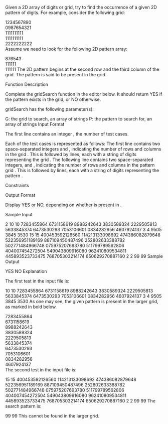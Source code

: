 
Given a 2D array of digits or grid, try to find the occurrence of a given 2D pattern of digits. For example, consider the following grid:

1234567890  
0987654321  
1111111111  
1111111111  
2222222222  
Assume we need to look for the following 2D pattern array:

876543  
111111  
111111
The 2D pattern begins at the second row and the third column of the grid. The pattern is said to be present in the grid.

Function Description

Complete the gridSearch function in the editor below. It should return YES if the pattern exists in the grid, or NO otherwise.

gridSearch has the following parameter(s):

G: the grid to search, an array of strings
P: the pattern to search for, an array of strings
Input Format

The first line contains an integer , the number of test cases.

Each of the  test cases is represented as follows:
The first line contains two space-separated integers  and , indicating the number of rows and columns in the grid .
This is followed by  lines, each with a string of  digits representing the grid .
The following line contains two space-separated integers,  and , indicating the number of rows and columns in the pattern grid .
This is followed by  lines, each with a string of  digits representing the pattern .

Constraints





Output Format

Display YES or NO, depending on whether  is present in .

Sample Input

2
10 10
7283455864
6731158619
8988242643
3830589324
2229505813
5633845374
6473530293
7053106601
0834282956
4607924137
3 4
9505
3845
3530
15 15
400453592126560
114213133098692
474386082879648
522356951189169
887109450487496
252802633388782
502771484966748
075975207693780
511799789562806
404007454272504
549043809916080
962410809534811
445893523733475
768705303214174
650629270887160
2 2
99
99
Sample Output

YES
NO
Explanation

The first test in the input file is:

10 10
7283455864
6731158619
8988242643
3830589324
2229505813
5633845374
6473530293
7053106601
0834282956
4607924137
3 4
9505
3845
3530
As one may see, the given pattern is present in the larger grid, as marked in bold below.

7283455864  
6731158619  
8988242643  
3830589324  
2229505813  
5633845374  
6473530293  
7053106601  
0834282956  
4607924137  
The second test in the input file is:

15 15
400453592126560
114213133098692
474386082879648
522356951189169
887109450487496
252802633388782
502771484966748
075975207693780
511799789562806
404007454272504
549043809916080
962410809534811
445893523733475
768705303214174
650629270887160
2 2
99
99
The search pattern is:

99
99
This cannot be found in the larger grid.

